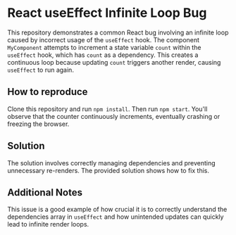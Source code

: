 # React useEffect Infinite Loop Bug

This repository demonstrates a common React bug involving an infinite loop caused by incorrect usage of the `useEffect` hook. The component `MyComponent` attempts to increment a state variable `count` within the `useEffect` hook, which has `count` as a dependency.  This creates a continuous loop because updating `count` triggers another render, causing `useEffect` to run again.

## How to reproduce

Clone this repository and run `npm install`. Then run `npm start`.  You'll observe that the counter continuously increments, eventually crashing or freezing the browser.

## Solution

The solution involves correctly managing dependencies and preventing unnecessary re-renders. The provided solution shows how to fix this.

## Additional Notes

This issue is a good example of how crucial it is to correctly understand the dependencies array in `useEffect` and how unintended updates can quickly lead to infinite render loops.